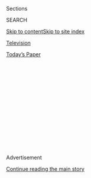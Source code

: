 <div id="app">

<div>

<div>

<div>

<div class="NYTAppHideMasthead css-1q2w90k e1suatyy0">

<div class="section css-ui9rw0 e1suatyy2">

<div class="css-eph4ug er09x8g0">

<div class="css-6n7j50">

</div>

<span class="css-1dv1kvn">Sections</span>

<div class="css-10488qs">

<span class="css-1dv1kvn">SEARCH</span>

</div>

[Skip to content](#site-content)[Skip to site
index](#site-index)

</div>

<div id="masthead-section-label" class="css-1wr3we4 eaxe0e00">

[Television](https://www.nytimes3xbfgragh.onion/section/arts/television)

</div>

<div class="css-10698na e1huz5gh0">

</div>

</div>

<div id="masthead-bar-one" class="section hasLinks css-15hmgas e1csuq9d3">

<div class="css-uqyvli e1csuq9d0">

</div>

<div class="css-1uqjmks e1csuq9d1">

</div>

<div class="css-9e9ivx">

[](https://myaccount.nytimes3xbfgragh.onion/auth/login?response_type=cookie&client_id=vi)

</div>

<div class="css-1bvtpon e1csuq9d2">

[Today’s
Paper](https://www.nytimes3xbfgragh.onion/section/todayspaper)

</div>

</div>

</div>

</div>

<div data-aria-hidden="false">

<div id="site-content" data-role="main">

<div>

<div class="css-1aor85t" style="opacity:0.000000001;z-index:-1;visibility:hidden">

<div class="css-1hqnpie">

<div class="css-epjblv">

<span class="css-17xtcya">[Television](/section/arts/television)</span><span class="css-x15j1o">|</span><span class="css-fwqvlz">What’s
on TV Saturday: ‘Seeing America With Megan Rapinoe’ and ‘The Last
Narc’</span>

</div>

<div class="css-k008qs">

<div class="css-1iwv8en">

<span class="css-18z7m18"></span>

<div>

</div>

</div>

<span class="css-1n6z4y">https://nyti.ms/2BNazn0</span>

<div class="css-1705lsu">

<div class="css-4xjgmj">

<div class="css-4skfbu" data-role="toolbar" data-aria-label="Social Media Share buttons, Save button, and Comments Panel with current comment count" data-testid="share-tools">

  - 
  - 
  - 
  - 
    
    <div class="css-6n7j50">
    
    </div>

  - 

</div>

</div>

</div>

</div>

</div>

</div>

<div id="NYT_TOP_BANNER_REGION" class="css-13pd83m">

</div>

<div id="top-wrapper" class="css-1sy8kpn">

<div id="top-slug" class="css-l9onyx">

Advertisement

</div>

[Continue reading the main
story](#after-top)

<div class="ad top-wrapper" style="text-align:center;height:100%;display:block;min-height:250px">

<div id="top" class="place-ad" data-position="top" data-size-key="top">

</div>

</div>

<div id="after-top">

</div>

</div>

<div>

<div id="sponsor-wrapper" class="css-1hyfx7x">

<div id="sponsor-slug" class="css-19vbshk">

Supported by

</div>

[Continue reading the main
story](#after-sponsor)

<div id="sponsor" class="ad sponsor-wrapper" style="text-align:center;height:100%;display:block">

</div>

<div id="after-sponsor">

</div>

</div>

<div class="css-186x18t">

</div>

<div class="css-1vkm6nb ehdk2mb0">

# What’s on TV Saturday: ‘Seeing America With Megan Rapinoe’ and ‘The Last Narc’

</div>

The soccer star and activist leads a discussion on HBO, and an Amazon
docuseries looks back on the murder of a D.E.A. agent.

<div class="css-79elbk" data-testid="photoviewer-wrapper">

<div class="css-z3e15g" data-testid="photoviewer-wrapper-hidden">

</div>

<div class="css-1a48zt4 ehw59r15" data-testid="photoviewer-children">

![<span class="css-16f3y1r e13ogyst0" data-aria-hidden="true">Megan
Rapinoe, left, with Representative Alexandria Ocasio-Cortez in “Seeing
America With Megan
Rapinoe.”</span><span class="css-cnj6d5 e1z0qqy90" itemprop="copyrightHolder"><span class="css-1ly73wi e1tej78p0">Credit...</span><span><span>HBO
Sports</span></span></span>](https://static01.graylady3jvrrxbe.onion/images/2020/08/01/arts/01tvcol-seeing2/01tvcol-seeing2-articleLarge.jpg?quality=75&auto=webp&disable=upscale)

</div>

</div>

<div class="css-18e8msd">

<div class="css-vp77d3 epjyd6m0">

<div class="css-1baulvz">

By <span class="css-1baulvz last-byline" itemprop="name">Lauren
Messman</span>

</div>

</div>

  - Aug. 1, 2020, <span class="css-epvm6">1:00 a.m.
    ET</span>

  - 
    
    <div class="css-4xjgmj">
    
    <div class="css-d8bdto" data-role="toolbar" data-aria-label="Social Media Share buttons, Save button, and Comments Panel with current comment count" data-testid="share-tools">
    
      - 
      - 
      - 
      - 
        
        <div class="css-6n7j50">
        
        </div>
    
      - 
    
    </div>
    
    </div>

</div>

</div>

<div class="section meteredContent css-1r7ky0e" name="articleBody" itemprop="articleBody">

<div class="css-1fanzo5 StoryBodyCompanionColumn">

<div class="css-53u6y8">

## What’s on TV

**SEEING AMERICA WITH MEGAN RAPINOE** *10 p.m. on HBO.* Megan Rapinoe
may be one of the [biggest stars in
sports](https://www.nytimes3xbfgragh.onion/2019/12/18/sports/year-of-victory-advocacy.html)
following the United States women’s national soccer team’s 2019 World
Cup victory. But she’s also an [outspoken
activist](https://www.nytimes3xbfgragh.onion/interactive/2019/07/29/magazine/megan-rapinoe-sports-politics.html)
for equal pay, racial justice and L.G.B.T.Q. issues. On this special,
Rapinoe engages in a discussion with [Representative Alexandria
Ocasio-Cortez](https://www.nytimes3xbfgragh.onion/2020/07/23/us/alexandria-ocasio-cortez-sexism-congress.html),
the comedian Hasan Minhaj and the New York Times journalist [Nikole
Hannah-Jones](https://www.nytimes3xbfgragh.onion/by/nikole-hannah-jones)
for a wide-ranging conversation about the upcoming election and societal
issues the country is currently facing.

## What’s Streaming

</div>

</div>

<div class="css-79elbk" data-testid="photoviewer-wrapper">

<div class="css-z3e15g" data-testid="photoviewer-wrapper-hidden">

</div>

<div class="css-1a48zt4 ehw59r15" data-testid="photoviewer-children">

![<span class="css-16f3y1r e13ogyst0" data-aria-hidden="true">Enrique
Camarena with his wife, Geneva Camarena, in Guadalajara in
1980.</span><span class="css-cnj6d5 e1z0qqy90" itemprop="copyrightHolder"><span class="css-1ly73wi e1tej78p0">Credit...</span><span>Amazon
Prime
Video</span></span>](https://static01.graylady3jvrrxbe.onion/images/2020/08/01/arts/01tvcol-last/01tvcol-last-articleLarge.jpg?quality=75&auto=webp&disable=upscale)

</div>

</div>

<div class="css-1fanzo5 StoryBodyCompanionColumn">

<div class="css-53u6y8">

**THE LAST NARC** *Stream on*
[*Amazon.*](https://www.amazon.com/The-Last-Narc-Season-1/dp/B0876N8XXZ)
** This four-part docuseries looks back on [the 1985 torture and murder
of Enrique
Camarena](https://www.nytimes3xbfgragh.onion/1985/03/07/world/body-of-us-drug-agent-believed-found-in-mexico.html),
a.k.a. “Kiki,” a Drug Enforcement Administration agent working
undercover in Mexico. The fallout from the incident fueled international
outrage, and ultimately unraveled the Guadalajara cartel, [giving
rise](https://www.latimes.com/world/mexico-americas/la-fg-mexico-gallardo-20170824-story.html)
to the regional drug wars in Mexico today. The series explores the many
layers of the case through interviews with Camarena’s widow, Geneva, and
Hector Berrellez, the special agent who led the D.E.A.’s murder
investigation.

**HOST** (2020) *Stream on* [*Shudder.*](https://www.shudder.com/) ** A
séance over Zoom gets seriously spooky in this film directed by Rob
Savage, which was shot and produced remotely. Part horror, part
commentary on how the pandemic has changed our world, “this concise,
entertaining spin on the ghost story proposes that maybe the modern
world is a haunted house now,” Kyle Turner wrote in his [New York Times
review.](https://www.nytimes3xbfgragh.onion/2020/07/30/movies/host-review.html)

</div>

</div>

<div class="css-1fanzo5 StoryBodyCompanionColumn">

<div class="css-53u6y8">

**MY DOG STUPID** (2019) *Watch through* [*Symphony
Space.*](https://distribfilmsusvirtual.vhx.tv/products/my-dog-stupid-symphony-space)
** The real-life couple Yvan Attal and Charlotte Gainsbourg play a
couple in crisis in this film adapted from [John
Fante’](https://www.nytimes3xbfgragh.onion/2002/02/28/books/books-of-the-times-a-truly-famous-unknown-writer.html?searchResultPosition=1)s
novella, “West of Rome (My Dog Stupid).” Attal plays a washed up writer
named Henri, who is forced to confront marital problems with his wife,
Cécile (Gainsbourg), as their four children prepare to leave the nest.
Henri finds solace in a giant dog that winds up on his property one
night. He decides to keep it, much to the disdain of the rest of his
family.

</div>

</div>

<div class="css-79elbk" data-testid="photoviewer-wrapper">

<div class="css-z3e15g" data-testid="photoviewer-wrapper-hidden">

</div>

<div class="css-1a48zt4 ehw59r15" data-testid="photoviewer-children">

<div class="css-1xdhyk6 erfvjey0">

<span class="css-1ly73wi e1tej78p0">Image</span>

<div class="css-zjzyr8">

<div data-testid="lazyimage-container" style="height:283.55555555555554px">

</div>

</div>

</div>

<span class="css-16f3y1r e13ogyst0" data-aria-hidden="true">Joel McCrea
and Veronica Lake in “Sullivan’s
Travels.”</span><span class="css-cnj6d5 e1z0qqy90" itemprop="copyrightHolder"><span class="css-1ly73wi e1tej78p0">Credit...</span><span>Paramount
Pictures</span></span>

</div>

</div>

<div class="css-1fanzo5 StoryBodyCompanionColumn">

<div class="css-53u6y8">

**SULLIVAN’S TRAVELS** (1941) *Stream on the* [*Criterion
Channel.*](https://www.criterionchannel.com/) ** [This
film](https://www.nytimes3xbfgragh.onion/1942/01/29/archives/comic-tour-in-sullivans-travels-on-the-paramounts-screen-a-yank-on.html),
which was released after the Great Depression and before America’s
involvement in World War II, feels oddly relevant at a time when
entertainment escapism can feel both necessary and trivial. Joe McCrea
plays John L. Sullivan, a Hollywood movie director who sets out to make
a serious film about “the suffering of humanity,” following his
successful string of comedies. In order to better acquaint himself with
the subject matter, Sullivan goes undercover to experience life as a
vagrant (trailed closely by Hollywood insiders), only to end up truly
destitute, trapped in the grim reality he was hoping his film would
depict. [Preston
Sturges](https://www.nytimes3xbfgragh.onion/2005/04/01/movies/sturgess-travels-a-screwball-tale.html)’s
film cleverly plays with “the perennial question in Hollywood of
escapism vs. engagement,” A.O. Scott said in [an episode of the video
series Critics’
Picks](https://www.nytimes3xbfgragh.onion/video/arts/1194826561460/critics-picks-sullivan-s-travels.html).
“There are plenty of movies that do one or the other — that make us
laugh away our troubles or that make us face our troubles — but there
aren’t very many that do both.”

</div>

</div>

</div>

<div>

</div>

<div>

</div>

<div>

</div>

<div>

<div id="bottom-wrapper" class="css-1ede5it">

<div id="bottom-slug" class="css-l9onyx">

Advertisement

</div>

[Continue reading the main
story](#after-bottom)

<div id="bottom" class="ad bottom-wrapper" style="text-align:center;height:100%;display:block;min-height:90px">

</div>

<div id="after-bottom">

</div>

</div>

</div>

</div>

</div>

## Site Index

<div>

</div>

## Site Information Navigation

  - [© <span>2020</span> <span>The New York Times
    Company</span>](https://help.nytimes3xbfgragh.onion/hc/en-us/articles/115014792127-Copyright-notice)

<!-- end list -->

  - [NYTCo](https://www.nytco.com/)
  - [Contact
    Us](https://help.nytimes3xbfgragh.onion/hc/en-us/articles/115015385887-Contact-Us)
  - [Work with us](https://www.nytco.com/careers/)
  - [Advertise](https://nytmediakit.com/)
  - [T Brand Studio](http://www.tbrandstudio.com/)
  - [Your Ad
    Choices](https://www.nytimes3xbfgragh.onion/privacy/cookie-policy#how-do-i-manage-trackers)
  - [Privacy](https://www.nytimes3xbfgragh.onion/privacy)
  - [Terms of
    Service](https://help.nytimes3xbfgragh.onion/hc/en-us/articles/115014893428-Terms-of-service)
  - [Terms of
    Sale](https://help.nytimes3xbfgragh.onion/hc/en-us/articles/115014893968-Terms-of-sale)
  - [Site
    Map](https://spiderbites.nytimes3xbfgragh.onion)
  - [Help](https://help.nytimes3xbfgragh.onion/hc/en-us)
  - [Subscriptions](https://www.nytimes3xbfgragh.onion/subscription?campaignId=37WXW)

</div>

</div>

</div>

</div>
